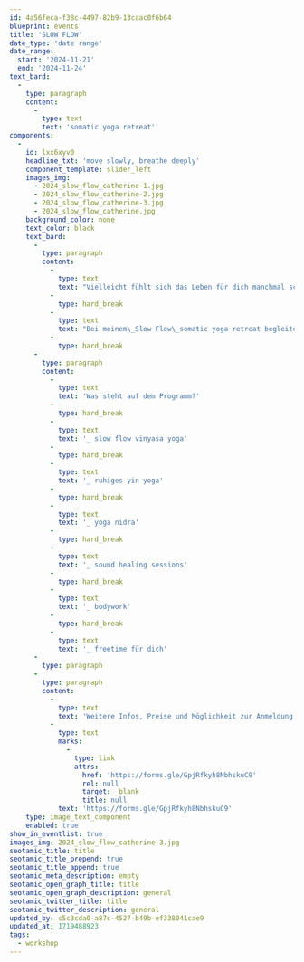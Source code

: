 ```yaml
---
id: 4a56feca-f38c-4497-82b9-13caac0f6b64
blueprint: events
title: 'SLOW FLOW'
date_type: 'date range'
date_range:
  start: '2024-11-21'
  end: '2024-11-24'
text_bard:
  -
    type: paragraph
    content:
      -
        type: text
        text: 'somatic yoga retreat'
components:
  -
    id: lxx6xyv0
    headline_txt: 'move slowly, breathe deeply'
    component_template: slider_left
    images_img:
      - 2024_slow_flow_catherine-1.jpg
      - 2024_slow_flow_catherine-2.jpg
      - 2024_slow_flow_catherine-3.jpg
      - 2024_slow_flow_catherine.jpg
    background_color: none
    text_color: black
    text_bard:
      -
        type: paragraph
        content:
          -
            type: text
            text: "Vielleicht fühlt sich das Leben für dich manchmal schnell an.\_Vielleicht sehnst du dich nach\_Pausen\_und merkst, dass es dich herausfordert,\_dir dafür einen nährenden Rahmen zu schaffen.Unser immer schneller werdender Alltag kann dazu führen, dass wir unsere eigenen Bedürfnisse aus den Augen verlieren und wenig Verbindung zu uns selbst und unserem Körper spüren."
          -
            type: hard_break
          -
            type: text
            text: "Bei meinem\_Slow Flow\_somatic yoga retreat begleite ich dich mit verschiedenen tools zurück in deine eigene\_Körperweisheit\_und in eine wohlwollende\_Verbindung\_zu dir selbst.\_Dabei steht dein\_Nervensystem\_stets im Fokus. Ich hole dich dort ab, wo du gerade stehst.Du darfst wieder tiefer in dir landen. Weite spüren. Ein- und ausatmen."
          -
            type: hard_break
      -
        type: paragraph
        content:
          -
            type: text
            text: 'Was steht auf dem Programm?'
          -
            type: hard_break
          -
            type: text
            text: '_ slow flow vinyasa yoga'
          -
            type: hard_break
          -
            type: text
            text: '_ ruhiges yin yoga'
          -
            type: hard_break
          -
            type: text
            text: '_ yoga nidra'
          -
            type: hard_break
          -
            type: text
            text: '_ sound healing sessions'
          -
            type: hard_break
          -
            type: text
            text: '_ bodywork'
          -
            type: hard_break
          -
            type: text
            text: '_ freetime für dich'
      -
        type: paragraph
      -
        type: paragraph
        content:
          -
            type: text
            text: 'Weitere Infos, Preise und Möglichkeit zur Anmeldung findest du hier: '
          -
            type: text
            marks:
              -
                type: link
                attrs:
                  href: 'https://forms.gle/GpjRfkyh8NbhskuC9'
                  rel: null
                  target: _blank
                  title: null
            text: 'https://forms.gle/GpjRfkyh8NbhskuC9'
    type: image_text_component
    enabled: true
show_in_eventlist: true
images_img: 2024_slow_flow_catherine-3.jpg
seotamic_title: title
seotamic_title_prepend: true
seotamic_title_append: true
seotamic_meta_description: empty
seotamic_open_graph_title: title
seotamic_open_graph_description: general
seotamic_twitter_title: title
seotamic_twitter_description: general
updated_by: c5c3cda0-a87c-4527-b49b-ef338041cae9
updated_at: 1719488923
tags:
  - workshop
---
```

